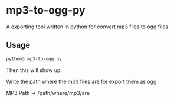 # mp3-to-ogg-py
A exporting tool written in python for convert mp3 files to ogg files

## Usage
```bash
python3 mp3-to-ogg.py
```
Then this will show up: 

Write the path where the mp3 files are for export them as ogg

MP3 Path -> /path/where/mp3/are



